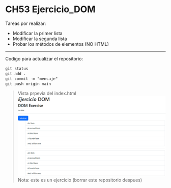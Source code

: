 # CH53 Ejercicio_DOM

Tareas por realizar:

* Modificar la primer lista
* Modificar la segunda lista
* Probar los métodos de elementos (NO HTML)

---

Codigo para actualizar el repositorio:
```
git status
git add .
git commit -m "mensaje"
git push origin main
```

> Vista prpevia del index.html
![Index](img/preview.png)
Nota: este es un ejercicio (borrar este repositorio despues)

